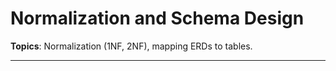 # Normalization and Schema Design

**Topics**: Normalization (1NF, 2NF), mapping ERDs to tables.

---


